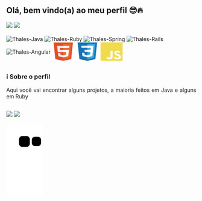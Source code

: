 ## Olá, bem vindo(a) ao meu perfil :sunglasses::fire:	

<div align="left">
  <a href="https://github.com/thalesjab"></a>
  <img height="167em" src="https://github-readme-stats.vercel.app/api?username=thalesjab&show_icons=true&theme=vision-friendly-dark&hide=contribs,issues=true&count_private=true"/>
  <img height="167em" src="https://github-readme-stats.vercel.app/api/top-langs/?username=thalesjab&layout=compact&langs_count=7&theme=vision-friendly-dark"/>
</div>

<div style="display: inline_block"><br>

  <img align="center" alt="Thales-Java" height="70" width="80" src="https://cdn.jsdelivr.net/gh/devicons/devicon/icons/java/java-original-wordmark.svg" />
  <img align="center" alt="Thales-Ruby" height="60" width="60" src="https://cdn.jsdelivr.net/gh/devicons/devicon@latest/icons/ruby/ruby-plain.svg" />
  <img align="center" alt="Thales-Spring" height="70" width="80" src="https://cdn.jsdelivr.net/gh/devicons/devicon/icons/spring/spring-original-wordmark.svg"/>
  <img align="center" alt="Thales-Rails" height="90" width="90" src="https://cdn.jsdelivr.net/gh/devicons/devicon@latest/icons/rails/rails-plain-wordmark.svg" />
  <img align="center" alt="Thales-Angular" height="55" width="65" src="https://cdn.jsdelivr.net/gh/devicons/devicon/icons/angularjs/angularjs-original.svg" />
  <img align="center" alt="Thales-HTML" height="50" width="60" src="https://raw.githubusercontent.com/devicons/devicon/master/icons/html5/html5-original.svg"/>
  <img align="center" alt="Thales-CSS" height="50" width="60" src="https://raw.githubusercontent.com/devicons/devicon/master/icons/css3/css3-original.svg"/>
  <img align="center" alt="Thales-Js" height="50" width="60" src="https://raw.githubusercontent.com/devicons/devicon/master/icons/javascript/javascript-plain.svg"/>
  
</div>
 
  ##
  
### :information_source: Sobre o perfil
<div align = "justify">
<p>Aqui você vai encontrar alguns projetos, a maioria feitos em Java e alguns em Ruby </p>
</div>
 
 ##
 
<div> 
  <a href = "mailto:thalesjoseaguiar@gmail.com"><img src="https://img.shields.io/badge/-Gmail-%23333?style=for-the-badge&logo=gmail&logoColor=white" target="_blank"></a>
  <a href="http://linkedin.com/in/thalesjaguiar" target="_blank"><img src="https://img.shields.io/badge/-LinkedIn-%230077B5?style=for-the-badge&logo=linkedin&logoColor=white" target="_blank"></a> 
 
![snake gif](https://github.com/thalesjab/thalesjab/blob/output/github-contribution-grid-snake.svg)  
</div>
